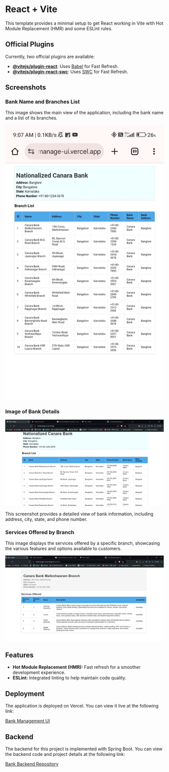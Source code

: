 # React + Vite

This template provides a minimal setup to get React working in Vite with Hot Module Replacement (HMR) and some ESLint rules.

## Official Plugins

Currently, two official plugins are available:

- **[@vitejs/plugin-react](https://github.com/vitejs/vite-plugin-react/blob/main/packages/plugin-react/README.md)**: Uses [Babel](https://babeljs.io/) for Fast Refresh.
- **[@vitejs/plugin-react-swc](https://github.com/vitejs/vite-plugin-react-swc)**: Uses [SWC](https://swc.rs/) for Fast Refresh.

## Screenshots

### Bank Name and Branches List

This image shows the main view of the application, including the bank name and a list of its branches.

![Bank name and its branches List](<WhatsApp Image 2024-09-02 at 18.32.11_2166c348.jpg>)

### Image of Bank Details

![Bank Details](image.png)

This screenshot provides a detailed view of bank information, including address, city, state, and phone number.

### Services Offered by Branch

This image displays the services offered by a specific branch, showcasing the various features and options available to customers.

![Services Offered by Branch](services.PNG)

## Features

- **Hot Module Replacement (HMR):** Fast refresh for a smoother development experience.
- **ESLint:** Integrated linting to help maintain code quality.

## Deployment

The application is deployed on Vercel. You can view it live at the following link:

[Bank Management UI](https://bankmanage-ui.vercel.app/)

## Backend

The backend for this project is implemented with Spring Boot. You can view the backend code and project details at the following link:

[Bank Backend Repository](https://github.com/rock-02/bankbackend)
